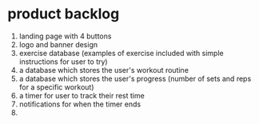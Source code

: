 # product backlog
1. landing page with 4 buttons
2. logo and banner design
3. exercise database (examples of exercise included with simple instructions for user to try)
4. a database which stores the user's workout routine
5. a database which stores the user's progress (number of sets and reps for a specific workout)
6. a timer for user to track their rest time
7. notifications for when the timer ends
8. 
